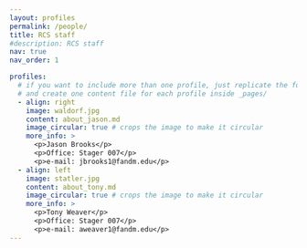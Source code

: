 ```yaml
---
layout: profiles
permalink: /people/
title: RCS staff
#description: RCS staff
nav: true
nav_order: 1

profiles:
  # if you want to include more than one profile, just replicate the following block
  # and create one content file for each profile inside _pages/
  - align: right
    image: waldorf.jpg
    content: about_jason.md
    image_circular: true # crops the image to make it circular
    more_info: >
      <p>Jason Brooks</p>
      <p>Office: Stager 007</p>
      <p>e-mail: jbrooks1@fandm.edu</p>
  - align: left
    image: statler.jpg
    content: about_tony.md
    image_circular: true # crops the image to make it circular
    more_info: >
      <p>Tony Weaver</p>
      <p>Office: Stager 007</p>
      <p>e-mail: aweaver1@fandm.edu</p>
---
```

